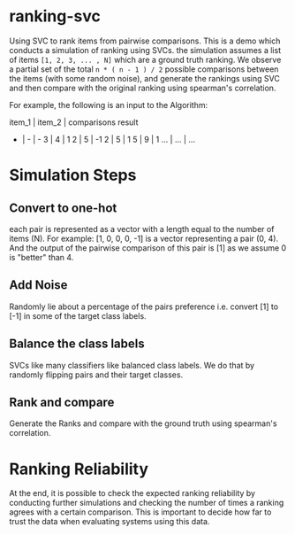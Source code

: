 # ranking-svc
Using SVC to rank items from pairwise comparisons. This is a demo which conducts a simulation of ranking using SVCs. the simulation assumes a list of items `[1, 2, 3, ... , N]` which are a ground truth ranking. We observe a partial set of the total `n * ( n - 1 ) / 2` possible comparisons between the items (with some random noise), and generate the rankings using SVC and then compare with the original ranking using spearman's correlation.

For example, the following is an input to the Algorithm:

item_1 | item_2 | comparisons result
- | - | -
3 | 4 | 1
2 | 5 | -1
2 | 5 | 1
5 | 9 | 1
... | ... | ...

# Simulation Steps

## Convert to one-hot
each pair is represented as a vector with a length equal to the number of items (N). For example:
[1, 0, 0, 0, -1] is a vector representing a pair (0, 4). And the output of the pairwise comparison of this pair is [1] as we assume 0 is "better" than 4.

## Add Noise
Randomly lie about a percentage of the pairs preference i.e. convert [1] to [-1] in some of the target class labels.

## Balance the class labels
SVCs like many classifiers like balanced class labels. We do that by randomly flipping pairs and their target classes.

## Rank and compare
Generate the Ranks and compare with the ground truth using spearman's correlation.

# Ranking Reliability
At the end, it is possible to check the expected ranking reliability by conducting further simulations and checking the number of times a ranking agrees with a certain comparison. This is important to decide how far to trust the data when evaluating systems using this data.
